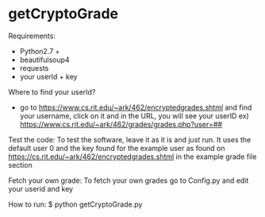 # getCryptoGrade

Requirements:
- Python2.7 +
- beautifulsoup4
- requests
- your userId + key

Where to find your userId? 
- go to https://www.cs.rit.edu/~ark/462/encryptedgrades.shtml and find your username,
click on it and in the URL, you will see your userID
ex) https://www.cs.rit.edu/~ark/462/grades/grades.php?user=##

Test the code:
To test the software, leave it as it is and just run. It uses the default user 0 and the key
found for the example user as found on https://cs.rit.edu/~ark/462/encryptedgrades.shtml in the example 
grade file section

Fetch your own grade:
To fetch your own grades go to  Config.py and edit your userid and key

How to run:
$ python getCryptoGrade.py

